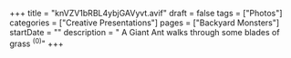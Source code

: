 +++
title = "knVZV1bRBL4ybjGAVyvt.avif"
draft = false
tags = ["Photos"]
categories = ["Creative Presentations"]
pages = ["Backyard Monsters"]
startDate = ""
description = " A Giant Ant walks through some blades of grass <sup>(0)</sup>"
+++
